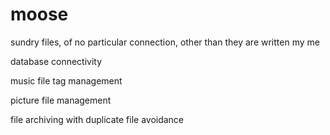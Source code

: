 # moose
sundry files, of no particular connection, other than they are written my me

database connectivity

music file tag management

picture file management

file archiving with duplicate file avoidance
